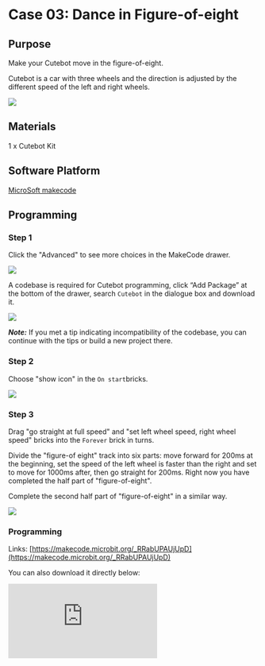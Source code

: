 ﻿# Case 03: Dance in Figure-of-eight
## Purpose

Make your Cutebot move in the figure-of-eight.

Cutebot is a car with three wheels and the direction is adjusted by the different speed of the left and right wheels.

![](https://wiki-media-ef.oss-cn-hongkong.aliyuncs.com//images/cutebot-case-03-01.png)

## Materials

1 x Cutebot Kit

## Software Platform

[MicroSoft makecode](https://makecode.microbit.org/#)

## Programming

### Step 1

Click the "Advanced" to see more choices in the MakeCode drawer.

![](https://wiki-media-ef.oss-cn-hongkong.aliyuncs.com//images/cutebot-pk-1.png)

A codebase is required for Cutebot programming, click “Add Package” at the bottom of the drawer, search `Cutebot` in the dialogue box and download it.

![](https://wiki-media-ef.oss-cn-hongkong.aliyuncs.com//images/cutebot-pk-11.png)

***Note:*** If you met a tip indicating incompatibility of the codebase, you can continue with the tips or build a new project there.

### Step 2

Choose "show icon" in the `On start`bricks.

![](https://wiki-media-ef.oss-cn-hongkong.aliyuncs.com//images/case_01_02.png)

### Step 3

Drag "go straight at full speed" and "set left wheel speed, right wheel speed" bricks into the `Forever` brick in turns.

Divide the "figure-of eight" track into six parts: move forward for 200ms at the beginning,  set the speed of the left wheel is faster than the right and set to move for 1000ms after, then go straight for 200ms.  Right now you have completed the half part of "figure-of-eight".

Complete the second half part of "figure-of-eight" in a similar way.

![](https://wiki-media-ef.oss-cn-hongkong.aliyuncs.com//images/case_03_01.png)

### Programming

Links: [https://makecode.microbit.org/_RRabUPAUjUpD](https://makecode.microbit.org/_RRabUPAUjUpD)

You can also download it directly below:

<div
    style={{
        position: 'relative',
        paddingBottom: '60%',
        overflow: 'hidden',
    }}
>
    <iframe
        src="https://makecode.microbit.org/_RRabUPAUjUpD"
        frameborder="0"
        sandbox="allow-popups allow-forms allow-scripts allow-same-origin"
        style={{
            position: 'absolute',
            width: '100%',
            height: '100%',
        }}
    />
</div>

## Result

The Cutebot moves in the "figure-of-eight".

![](https://wiki-media-ef.oss-cn-hongkong.aliyuncs.com//images/cutebot-case-03.gif)

## Exploration

How to program if we want to make the Cutebot move in a square shape?

## FAQ
---
## Relevant Files
---
